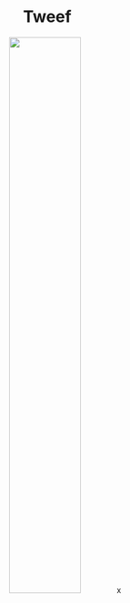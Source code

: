 <h1 align="center"> Tweef </h1>

<p align="center">
  <img src="http://i.imgur.com/E14P0do.png" width="50%"/>x
</p>
